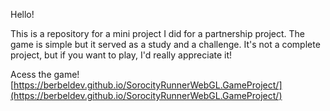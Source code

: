 Hello!

This is a repository for a mini project I did for a partnership project. The game is simple but it served as a study and a challenge. It's not a complete project, but if you want to play, I'd really appreciate it!

Acess the game! [https://berbeldev.github.io/SorocityRunnerWebGL.GameProject/](https://berbeldev.github.io/SorocityRunnerWebGL.GameProject/)
